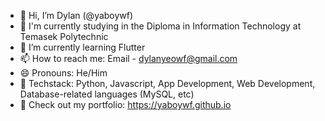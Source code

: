 - 👋 Hi, I’m Dylan (@yaboywf)
- 🏫 I'm currently studying in the Diploma in Information Technology at Temasek Polytechnic
- 🌱 I’m currently learning Flutter
- 📫 How to reach me: Email - dylanyeowf@gmail.com
- 😄 Pronouns: He/Him
- 🧠 Techstack: Python, Javascript, App Development, Web Development, Database-related languages (MySQL, etc)
- 👀 Check out my portfolio: https://yaboywf.github.io

<!---
yaboywf/yaboywf is a ✨ special ✨ repository because its `README.md` (this file) appears on your GitHub profile.
You can click the Preview link to take a look at your changes.
--->
